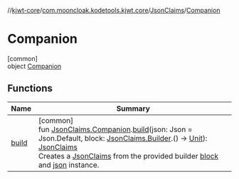 //[kjwt-core](../../../../index.md)/[com.mooncloak.kodetools.kjwt.core](../../index.md)/[JsonClaims](../index.md)/[Companion](index.md)

# Companion

[common]\
object [Companion](index.md)

## Functions

| Name | Summary |
|---|---|
| [build](../../build.md) | [common]<br>fun [JsonClaims.Companion](index.md).[build](../../build.md)(json: Json = Json.Default, block: [JsonClaims.Builder](../-builder/index.md).() -&gt; [Unit](https://kotlinlang.org/api/latest/jvm/stdlib/kotlin/-unit/index.html)): [JsonClaims](../index.md)<br>Creates a [JsonClaims](../index.md) from the provided builder [block](../../build.md) and [json](../../build.md) instance. |
